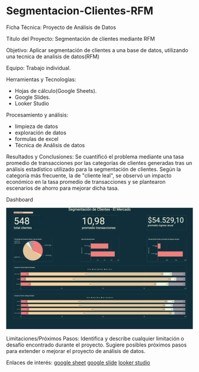 # Segmentacion-Clientes-RFM

Ficha Técnica: Proyecto de Análisis de Datos

Título del Proyecto: Segmentación de clientes mediante RFM

Objetivo:
Aplicar segmentación de clientes a una base de datos, utilizando una tecnica de analisis de datos(RFM)

Equipo:
Trabajo individual.

Herramientas y Tecnologías:
- Hojas de cálculo(Google Sheets).
- Google Slides.
- Looker Studio

Procesamiento y análisis:
- limpieza de datos
- exploración de datos
- formulas de excel
- Técnica de Análisis de datos
  
Resultados y Conclusiones:
Se cuantificó el problema mediante una tasa promedio de transacciones por las categorías de clientes generadas tras un análisis estadístico utilizado para la segmentación de clientes. Según la categoría más frecuente, la de "cliente leal", se observó un impacto económico en la tasa promedio de transacciones y se plantearon escenarios de ahorro para mejorar dicha tasa.

Dashboard

![Dashboard](DAShboard.png)


Limitaciones/Próximos Pasos:
Identifica y describe cualquier limitación o desafío encontrado durante el proyecto.
Sugiere posibles próximos pasos para extender o mejorar el proyecto de análisis de datos.

Enlaces de interés:
[google sheet](https://docs.google.com/spreadsheets/d/1qn7SPjSuHOGm4xZun-MMXCd443GUnjpBADodIH2a2yQ/edit?usp=sharing)
[google slide](https://docs.google.com/presentation/d/10Ef_mPVaNG1hU6ojk-B2-PSHzNEK9bZ1JDlT8aFFFb4/edit?usp=sharing)
[looker studio](https://lookerstudio.google.com/reporting/e3385dcb-43aa-4809-a45f-e79fddc633b4)
